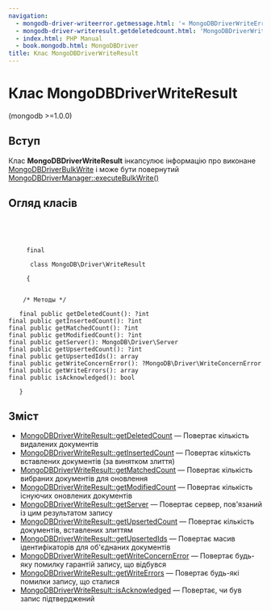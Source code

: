 ```yaml
---
navigation:
  - mongodb-driver-writeerror.getmessage.html: '« MongoDBDriverWriteError::getMessage'
  - mongodb-driver-writeresult.getdeletedcount.html: 'MongoDBDriverWriteResult::getDeletedCount »'
  - index.html: PHP Manual
  - book.mongodb.html: MongoDBDriver
title: Клас MongoDBDriverWriteResult
---
```

# Клас MongoDBDriverWriteResult

(mongodb >=1.0.0)

## Вступ

Клас **MongoDBDriverWriteResult** інкапсулює інформацію про виконане [MongoDBDriverBulkWrite](class.mongodb-driver-bulkwrite.html) і може бути повернутий [MongoDBDriverManager::executeBulkWrite()](mongodb-driver-manager.executebulkwrite.md)

## Огляд класів

```classsynopsis



    
     final
     
      class MongoDB\Driver\WriteResult
     
     {


    /* Методы */
    
   final public getDeletedCount(): ?int
final public getInsertedCount(): ?int
final public getMatchedCount(): ?int
final public getModifiedCount(): ?int
final public getServer(): MongoDB\Driver\Server
final public getUpsertedCount(): ?int
final public getUpsertedIds(): array
final public getWriteConcernError(): ?MongoDB\Driver\WriteConcernError
final public getWriteErrors(): array
final public isAcknowledged(): bool

   }
```

## Зміст

-   [MongoDBDriverWriteResult::getDeletedCount](mongodb-driver-writeresult.getdeletedcount.md) — Повертає кількість видалених документів
-   [MongoDBDriverWriteResult::getInsertedCount](mongodb-driver-writeresult.getinsertedcount.md) — Повертає кількість вставлених документів (за винятком злиття)
-   [MongoDBDriverWriteResult::getMatchedCount](mongodb-driver-writeresult.getmatchedcount.md) — Повертає кількість вибраних документів для оновлення
-   [MongoDBDriverWriteResult::getModifiedCount](mongodb-driver-writeresult.getmodifiedcount.md) — Повертає кількість існуючих оновлених документів
-   [MongoDBDriverWriteResult::getServer](mongodb-driver-writeresult.getserver.md) — Повертає сервер, пов'язаний із цим результатом запису
-   [MongoDBDriverWriteResult::getUpsertedCount](mongodb-driver-writeresult.getupsertedcount.md) — Повертає кількість документів, вставлених злиттям
-   [MongoDBDriverWriteResult::getUpsertedIds](mongodb-driver-writeresult.getupsertedids.md) — Повертає масив ідентифікаторів для об'єднаних документів
-   [MongoDBDriverWriteResult::getWriteConcernError](mongodb-driver-writeresult.getwriteconcernerror.md) — Повертає будь-яку помилку гарантій запису, що відбувся
-   [MongoDBDriverWriteResult::getWriteErrors](mongodb-driver-writeresult.getwriteerrors.md) — Повертає будь-які помилки запису, що сталися
-   [MongoDBDriverWriteResult::isAcknowledged](mongodb-driver-writeresult.isacknowledged.md) — Повертає, чи був запис підтверджений
